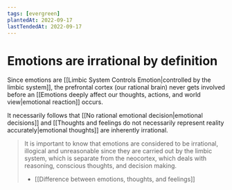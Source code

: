```yaml
---
tags: [evergreen]
plantedAt: 2022-09-17
lastTendedAt: 2022-09-17
---
```


# Emotions are irrational by definition

Since emotions are [[Limbic System Controls Emotion|controlled by the limbic system]], the prefrontal cortex (our rational brain) never gets involved before an [[Emotions deeply affect our thoughts, actions, and world view|emotional reaction]] occurs.

It necessarily follows that [[No rational emotional decision|emotional decisions]] and [[Thoughts and feelings do not necessarily represent reality accurately|emotional thoughts]] are inherently irrational.

> It is important to know that emotions are considered to be irrational, illogical and unreasonable since they are carried out by the limbic system, which is separate from the neocortex, which deals with reasoning, conscious thoughts, and decision making.
> 	- [[Difference between emotions, thoughts, and feelings]]
